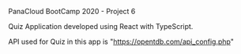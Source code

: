PanaCloud BootCamp 2020 - Project 6

Quiz Application developed using React with TypeScript.

API used for Quiz in this app is "https://opentdb.com/api_config.php"
